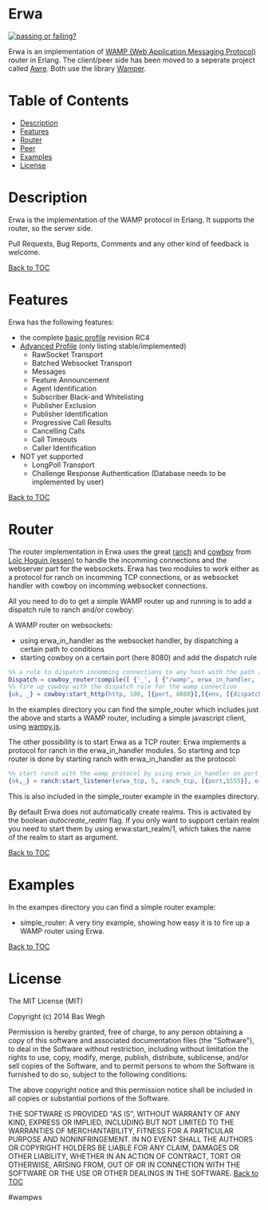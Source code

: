 Erwa
====
[![passing or failing?](https://travis-ci.org/bwegh/erwa.svg?branch=master)](https://travis-ci.org/bwegh/erwa/)


Erwa is an implementation of [WAMP (Web Application Messaging Protocol)](http://wamp.ws/spec/) router in Erlang.
The client/peer side has been moved to a seperate project called [Awre](https://github.com/bwegh/awre). Both use the library [Wamper](https://github.com/bwegh/wamper).



Table of Contents
=================

* [Description](#description)
* [Features](#features)
* [Router](#router)
* [Peer](#peer)
* [Examples](#examples)
* [License](#license)


Description
===========
Erwa is the implementation of the WAMP protocol in Erlang.
It supports the router, so the server side.

Pull Requests, Bug Reports, Comments and any other kind of feedback is welcome.


[Back to TOC](#table-of-contents)

Features
========

Erwa has the following features:
  * the complete [basic profile](https://github.com/tavendo/WAMP/blob/master/spec/basic.md) revision RC4
  * [Advanced Profile](https://github.com/tavendo/WAMP/blob/master/spec/advanced.md) (only listing stable/implemented)
     * RawSocket Transport
     * Batched Websocket Transport
     * Messages
     * Feature Announcement
     * Agent Identification
     * Subscriber Black-and Whitelisting
     * Publisher Exclusion
     * Publisher Identification
     * Progressive Call Results
     * Cancelling Calls
     * Call Timeouts
     * Caller Identification
  * NOT yet supported
     * LongPoll Transport
     * Challenge Response Authentication (Database needs to be implemented by user)

[Back to TOC](#table-of-contents)


Router
======
The router implementation in Erwa uses the great [ranch](https://github.com/extend/ranch)
and [cowboy](https://github.com/extend/cowboy) from [Loïc Hoguin (essen)](https://github.com/essen)
to handle the incomming connections and the webserver part for the websockets.
Erwa has two modules to work either as a protocol for ranch on incomming TCP connections, or
as websocket handler with cowboy on incomming websocket connections.

All you need to do to get a simple WAMP router up and running is to add a dispatch rule to
ranch and/or cowboy:

A WAMP router on websockets:
* using erwa_in_handler as the websocket handler, by dispatching a certain path to conditions
* starting cowboy on a certain port (here 8080) and add the dispatch rule
```Erlang
%% a rule to dispatch incomming connections to any host with the path /wamp to the erwa_in_handler
Dispatch = cowboy_router:compile([ {'_', [ {"/wamp", erwa_in_handler, []}, ]} ]),
%% fire up cowboy with the dispatch rule for the wamp connection
{ok, _} = cowboy:start_http(http, 100, [{port, 8080}],[{env, [{dispatch, Dispatch}]}]),
```
In the examples directory you can find the simple_router which includes just the above
and starts a WAMP router, including a simple javascript client,
using [wampy.js](https://github.com/KSDaemon/wampy.js).

The other possibility is to start Erwa as a TCP router:
Erwa implements a protocol for ranch in the erwa_in_handler modules.
So starting and tcp router is done by starting ranch with
erwa_in_handler as the protocol:
```Erlang
%% start ranch with the wamp protocol by using erwa_in_handler on port 555
{ok,_} = ranch:start_listener(erwa_tcp, 5, ranch_tcp, [{port,5555}], erwa_in_handler, []),
```
This is also included in the simple_router example in the examples directory.

By default Erwa does not automatically create realms. This is activated by the boolean
*autocreate_realm* flag.
If you only want to support certain realm you need to start them by using erwa:start_realm/1,
which takes the name of the realm to start as argument.

[Back to TOC](#table-of-contents)




Examples
========

In the exampes directory you can find a simple router example:
 * simple_router: A very tiny example, showing how easy it is to fire up a WAMP router using Erwa.

[Back to TOC](#table-of-contents)


License
========
The MIT License (MIT)

Copyright (c) 2014 Bas Wegh

Permission is hereby granted, free of charge, to any person obtaining a copy
of this software and associated documentation files (the "Software"), to deal
in the Software without restriction, including without limitation the rights
to use, copy, modify, merge, publish, distribute, sublicense, and/or sell
copies of the Software, and to permit persons to whom the Software is
furnished to do so, subject to the following conditions:

The above copyright notice and this permission notice shall be included in all
copies or substantial portions of the Software.

THE SOFTWARE IS PROVIDED "AS IS", WITHOUT WARRANTY OF ANY KIND, EXPRESS OR
IMPLIED, INCLUDING BUT NOT LIMITED TO THE WARRANTIES OF MERCHANTABILITY,
FITNESS FOR A PARTICULAR PURPOSE AND NONINFRINGEMENT. IN NO EVENT SHALL THE
AUTHORS OR COPYRIGHT HOLDERS BE LIABLE FOR ANY CLAIM, DAMAGES OR OTHER
LIABILITY, WHETHER IN AN ACTION OF CONTRACT, TORT OR OTHERWISE, ARISING FROM,
OUT OF OR IN CONNECTION WITH THE SOFTWARE OR THE USE OR OTHER DEALINGS IN THE
SOFTWARE.
[Back to TOC](#table-of-contents)

#wampws
